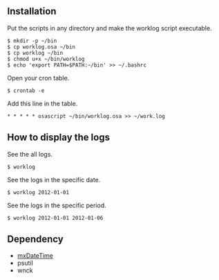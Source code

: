Installation
------------

Put the scripts in any directory and make the worklog script executable.

    $ mkdir -p ~/bin
    $ cp worklog.osa ~/bin
    $ cp worklog ~/bin
    $ chmod u+x ~/bin/worklog
    $ echo 'export PATH=$PATH:~/bin' >> ~/.bashrc

Open your cron table.

    $ crontab -e

Add this line in the table.

    * * * * * osascript ~/bin/worklog.osa >> ~/work.log

How to display the logs 
-----------------------

See the all logs.

    $ worklog

See the logs in the specific date.

    $ worklog 2012-01-01

See the logs in the specific period.

    $ worklog 2012-01-01 2012-01-06
    
Dependency
----------

* [mxDateTime](http://www.egenix.com/products/python/mxBase/mxDateTime/)
* psutil
* wnck
